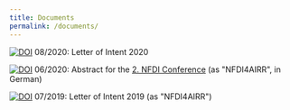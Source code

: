 ```yaml
---
title: Documents
permalink: /documents/
---
```


[![DOI](https://zenodo.org/badge/DOI/10.5281/zenodo.3987501.svg)](https://doi.org/10.5281/zenodo.3987501) 08/2020: Letter of Intent 2020

[![DOI](https://zenodo.org/badge/DOI/10.5281/zenodo.4604041.svg)](https://doi.org/10.5281/zenodo.4604041) 06/2020: Abstract for the [2. NFDI Conference](https://www.dfg.de/en/research_funding/programmes/nfdi/conference_2020/) (as "NFDI4AIRR", in German)

[![DOI](https://zenodo.org/badge/DOI/10.5281/zenodo.3950082.svg)](https://doi.org/10.5281/zenodo.3950082) 07/2019: Letter of Intent 2019 (as "NFDI4AIRR")
